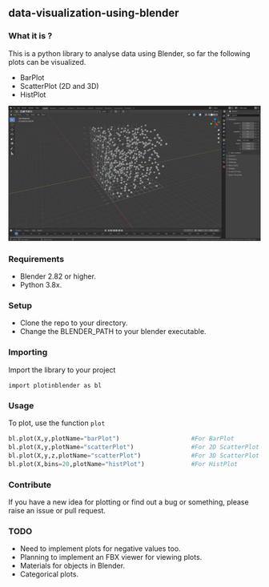 ## data-visualization-using-blender
### What it is ?
This is a python library to analyse data using Blender, so far the following plots can be visualized. 
- BarPlot
- ScatterPlot (2D and 3D)
- HistPlot


<p align="center"><img src="https://raw.githubusercontent.com/hazilMohamed/data-visualization-using-blender/master/res/screenshots/3D-scatterPlot.png"></p>

### Requirements
- Blender 2.82 or higher.
- Python 3.8x.

### Setup
- Clone the repo to your directory.
- Change the BLENDER_PATH to your blender executable.

### Importing
Import the library to your project
```shell
import plotinblender as bl
```

### Usage
To plot, use the function ``plot``
```python
bl.plot(X,y,plotName="barPlot")                    #For BarPlot
bl.plot(X,y,plotName="scatterPlot")                #For 2D ScatterPlot
bl.plot(X,y,z,plotName="scatterPlot")              #For 3D ScatterPlot
bl.plot(X,bins=20,plotName="histPlot")             #For HistPlot
```

### Contribute
If you have a new idea for plotting or find out a bug or something, please raise an issue or pull request.

### TODO
- Need to implement plots for negative values too.
- Planning to implement an FBX viewer for viewing plots.
- Materials for objects in Blender.
- Categorical plots.

